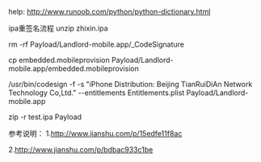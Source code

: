 

help:
http://www.runoob.com/python/python-dictionary.html



ipa重签名流程
unzip zhixin.ipa

rm -rf Payload/Landlord-mobile.app/_CodeSignature

cp embedded.mobileprovision Payload/Landlord-mobile.app/embedded.mobileprovision

/usr/bin/codesign -f -s "iPhone Distribution: Beijing TianRuiDiAn Network Technology Co,Ltd." --entitlements Entitlements.plist Payload/Landlord-mobile.app

zip -r test.ipa Payload

参考说明：
1.http://www.jianshu.com/p/15edfe11f8ac

2.http://www.jianshu.com/p/bdbac933c1be
